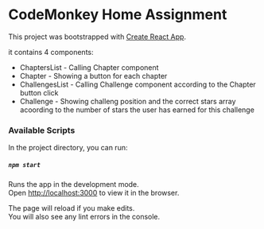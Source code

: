 # CodeMonkey Home Assignment

This project was bootstrapped with [Create React App](https://github.com/facebook/create-react-app). <br>

it contains 4 components:
- ChaptersList - Calling Chapter component
- Chapter - Showing a button for each chapter
- ChallengesList - Calling Challenge component according to the Chapter button click
- Challenge - Showing challeng position and the correct stars array acoording to the number of stars the user has earned for this challenge  

### Available Scripts

In the project directory, you can run:

##### `npm start`

Runs the app in the development mode.<br>
Open [http://localhost:3000](http://localhost:3000) to view it in the browser.

The page will reload if you make edits.<br>
You will also see any lint errors in the console.


